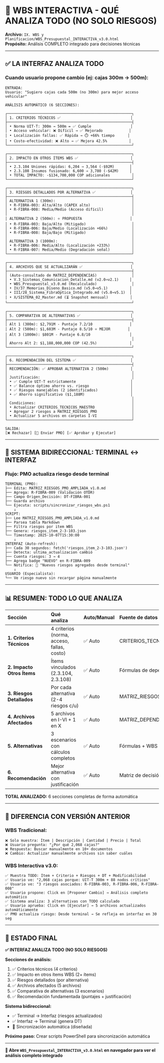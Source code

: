 # 🔬 WBS INTERACTIVA - QUÉ ANALIZA TODO (NO SOLO RIESGOS)

**Archivo:** `IX. WBS y Planificacion/WBS_Presupuestal_INTERACTIVA_v3.0.html`  
**Propósito:** Análisis COMPLETO integrado para decisiones técnicas  

---

## ✅ **LA INTERFAZ ANALIZA TODO**

### **Cuando usuario propone cambio (ej: cajas 300m → 500m):**

```
ENTRADA:
Usuario: "Sugiero cajas cada 500m (no 300m) para mejor acceso vehicular"

ANÁLISIS AUTOMÁTICO (6 SECCIONES):

┌─────────────────────────────────────────────────────────┐
│ 1. CRITERIOS TÉCNICOS ✅                                │
├─────────────────────────────────────────────────────────┤
│ • Norma UIT-T: 300m → 500m = ✅ Cumple                  │
│ • Acceso vehicular: ❌ Difícil → ✅ Mejorado            │
│ • Localización fallas: ✅ Rápida → ⏱️ +66% tiempo      │
│ • Costo-efectividad: ❌ Alto → ✅ Mejora 42.5%          │
└─────────────────────────────────────────────────────────┘

┌─────────────────────────────────────────────────────────┐
│ 2. IMPACTO EN OTROS ÍTEMS WBS ✅                        │
├─────────────────────────────────────────────────────────┤
│ • 2.3.104 Uniones rápidas: 6,204 → 3,564 (-$92M)       │
│ • 2.3.108 Insumos fusionado: 6,600 → 3,780 (-$42M)     │
│ • TOTAL IMPACTO: -$134,700,000 COP adicionales          │
└─────────────────────────────────────────────────────────┘

┌─────────────────────────────────────────────────────────┐
│ 3. RIESGOS DETALLADOS POR ALTERNATIVA ✅                │
├─────────────────────────────────────────────────────────┤
│ ALTERNATIVA 1 (300m):                                   │
│ • R-FIBRA-003: Alta/Alto (CAPEX alto)                   │
│ • R-FIBRA-008: Media/Medio (Acceso difícil)             │
│                                                         │
│ ALTERNATIVA 2 (500m): ⭐ PROPUESTA                      │
│ • R-FIBRA-003: Baja/Alto (Mitigado)                     │
│ • R-FIBRA-006: Baja/Medio (Localización +66%)           │
│ • R-FIBRA-008: Baja/Bajo (Mitigado)                     │
│                                                         │
│ ALTERNATIVA 3 (1000m):                                  │
│ • R-FIBRA-006: Media/Alto (Localización +233%)          │
│ • R-FIBRA-007: Media/Medio (Degradación señal)          │
└─────────────────────────────────────────────────────────┘

┌─────────────────────────────────────────────────────────┐
│ 4. ARCHIVOS QUE SE ACTUALIZARÁN ✅                      │
├─────────────────────────────────────────────────────────┤
│ (Auto-consultado de MATRIZ_DEPENDENCIAS)                │
│ • V.3_Sistemas_Comunicacion_Detalle.md (v2.0→v2.1)     │
│ • WBS_Presupuestal_v3.0.md (Recalculado)                │
│ • IV/37_Memorias_Diseno_Basico.md (v5.0→v5.1)          │
│ • III/28_Sistema_FibraOptica_Integrado.md (v5.0→v5.1)  │
│ • X/SISTEMA_02_Master.md (⏳ Snapshot mensual)          │
└─────────────────────────────────────────────────────────┘

┌─────────────────────────────────────────────────────────┐
│ 5. COMPARATIVA DE ALTERNATIVAS ✅                       │
├─────────────────────────────────────────────────────────┤
│ Alt 1 (300m): $2,791M - Puntaje 7.2/10                 │
│ Alt 2 (500m): $1,603M - Puntaje 8.5/10 ⭐ MEJOR        │
│ Alt 3 (1000m): $801M - Puntaje 6.8/10                  │
│                                                         │
│ Ahorro Alt 2: $1,188,000,000 COP (42.5%)               │
└─────────────────────────────────────────────────────────┘

┌─────────────────────────────────────────────────────────┐
│ 6. RECOMENDACIÓN DEL SISTEMA ✅                         │
├─────────────────────────────────────────────────────────┤
│ RECOMENDACIÓN: ✅ APROBAR ALTERNATIVA 2 (500m)          │
│                                                         │
│ Justificación:                                          │
│ • ✅ Cumple UIT-T estrictamente                         │
│ • ✅ Balance óptimo ahorro vs. riesgo                   │
│ • ✅ Riesgos manejables (2 identificados)               │
│ • ✅ Ahorro significativo ($1,188M)                     │
│                                                         │
│ Condiciones:                                            │
│ • Actualizar CRITERIOS_TECNICOS_MAESTRO                 │
│ • Agregar 2 riesgos a MATRIZ_RIESGOS_PMO                │
│ • Actualizar 5 archivos en carpetas I-VI                │
└─────────────────────────────────────────────────────────┘

SALIDA:
[❌ Rechazar] [📨 Enviar PMO] [✅ Aprobar y Ejecutar]
```

---

## 🔄 **SISTEMA BIDIRECCIONAL: TERMINAL ↔ INTERFAZ**

### **Flujo: PMO actualiza riesgo desde terminal**

```
TERMINAL (PMO):
├── Edita: MATRIZ_RIESGOS_PMO_AMPLIADA_v1.0.md
├── Agrega: R-FIBRA-009 (Validación OTDR)
├── Campo Origen_Decisión: DT-FIBRA-001
├── Guarda archivo
└── Ejecuta: scripts/sincronizar_riesgos_wbs.ps1
    ↓
SCRIPT:
├── Lee MATRIZ_RIESGOS_PMO_AMPLIADA_v1.0.md
├── Parsea tabla Markdown
├── Filtra riesgos por item WBS
├── Genera: riesgos_item_2-3-103.json
└── Timestamp: 2025-10-07T15:30:00
    ↓
INTERFAZ (Auto-refresh):
├── Cada 30 segundos: fetch('riesgos_item_2-3-103.json')
├── Detecta: ultima_actualizacion cambió
├── Cuenta riesgos: 3 → 4
├── Agrega badge "NUEVO" en R-FIBRA-009
└── Notifica: 🔔 "Nuevos riesgos agregados desde terminal"
    ↓
USUARIO (Especialista):
└── Ve riesgo nuevo sin recargar página manualmente
```

---

## 📊 **RESUMEN: TODO LO QUE ANALIZA**

| Sección | Qué analiza | Auto/Manual | Fuente de datos |
|:--------|:------------|:------------|:----------------|
| **1. Criterios Técnicos** | 4 criterios (norma, acceso, fallas, costo) | ✅ Auto | CRITERIOS_TECNICOS_MAESTRO |
| **2. Impacto Otros Ítems** | Ítems vinculados (2.3.104, 2.3.108) | ✅ Auto | Fórmulas de dependencia |
| **3. Riesgos Detallados** | Por cada alternativa (2-4 riesgos c/u) | ✅ Auto | MATRIZ_RIESGOS_PMO_AMPLIADA |
| **4. Archivos Afectados** | 5 archivos en I-VI + 1 en X | ✅ Auto | MATRIZ_DEPENDENCIAS_DOCUMENTALES |
| **5. Alternativas** | 3 escenarios con cálculos completos | ✅ Auto | Fórmulas + WBS |
| **6. Recomendación** | Mejor alternativa con justificación | ✅ Auto | Matriz de decisión |

**TOTAL ANALIZADO:** 6 secciones completas de forma automática

---

## 🎯 **DIFERENCIA CON VERSIÓN ANTERIOR**

### **WBS Tradicional:**
```
❌ Solo muestra: Ítem | Descripción | Cantidad | Precio | Total
❌ Usuario pregunta: "¿Por qué 2,068 cajas?"
❌ Respuesta: Buscar manualmente en 10+ documentos
❌ Cambio: Actualizar manualmente archivos sin saber cuáles
```

### **WBS Interactiva v3.0:**
```
✅ Muestra TODO: Ítem + Criterio + Riesgos + DT + Modificabilidad
✅ Usuario ve: "2,068 cajas porque: UIT-T 300m + 88 nodos críticos"
✅ Usuario ve: "3 riesgos asociados: R-FIBRA-003, R-FIBRA-006, R-FIBRA-008"
✅ Usuario propone: Click en [Proponer Cambio] → Análisis completo automático
✅ Sistema analiza: 3 alternativas con TODO calculado
✅ Usuario aprueba: Click en [Ejecutar] → 5 archivos actualizados automáticamente
✅ PMO actualiza riesgo: Desde terminal → Se refleja en interfaz en 30 seg
```

---

## 🎉 **ESTADO FINAL**

**✅ INTERFAZ ANALIZA TODO (NO SOLO RIESGOS)**

**Secciones de análisis:**
1. ✅ Criterios técnicos (4 criterios)
2. ✅ Impacto en otros ítems WBS (2+ ítems)
3. ✅ Riesgos detallados (por alternativa)
4. ✅ Archivos afectados (5 archivos)
5. ✅ Comparativa de alternativas (3 escenarios)
6. ✅ Recomendación fundamentada (puntajes + justificación)

**Sistema bidireccional:**
- ✅ Terminal → Interfaz (riesgos actualizados)
- ✅ Interfaz → Terminal (genera DT)
- 🔄 Sincronización automática (diseñada)

**Próximo paso:** Crear scripts PowerShell para sincronización automática

---

**🚀 Abre `WBS_Presupuestal_INTERACTIVA_v3.0.html` en navegador para ver el análisis completo integrado**

